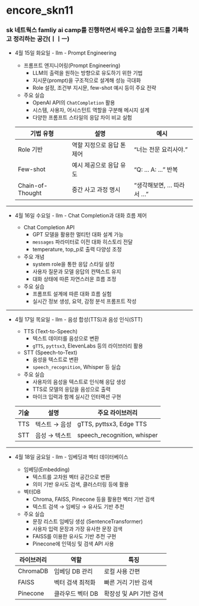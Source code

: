 # encore_skn11

### **sk 네트웍스 famliy ai camp를 진행하면서 배우고 실습한 코드를 기록하고 정리하는 공간(ㅣㅣㅡ)**

- 4월 15일 화요일 - llm - Prompt Engineering

    - 프롬프트 엔지니어링(Prompt Engineering)
        - LLM의 출력을 원하는 방향으로 유도하기 위한 기법
        - 지시문(prompt)을 구조적으로 설계해 성능 극대화
        - Role 설정, 조건부 지시문, few-shot 예시 등이 주요 전략
    - 주요 실습
        - OpenAI API의 `ChatCompletion` 활용
        - 시스템, 사용자, 어시스턴트 역할을 구분해 메시지 설계
        - 다양한 프롬프트 스타일의 응답 차이 비교 실험

    | 기법 유형 | 설명 | 예시 |
    |----------|------|------|
    | Role 기반 | 역할 지정으로 응답 톤 제어 | “너는 전문 요리사야.” |
    | Few-shot | 예시 제공으로 응답 유도 | “Q: ... A: ...” 반복 |
    | Chain-of-Thought | 중간 사고 과정 명시 | “생각해보면, … 따라서 …” |

---

- 4월 16일 수요일 - llm - Chat Completion과 대화 흐름 제어

    - Chat Completion API
        - GPT 모델을 활용한 멀티턴 대화 설계 가능
        - `messages` 파라미터로 이전 대화 히스토리 전달
        - temperature, top_p로 출력 다양성 조정
    - 주요 개념
        - system role을 통한 응답 스타일 설정
        - 사용자 질문과 모델 응답의 컨텍스트 유지
        - 대화 상태에 따른 자연스러운 흐름 조정
    - 주요 실습
        - 프롬프트 설계에 따른 대화 흐름 실험
        - 실시간 정보 생성, 요약, 감정 분석 프롬프트 작성

---

- 4월 17일 목요일 - llm - 음성 합성(TTS)과 음성 인식(STT)

    - TTS (Text-to-Speech)
        - 텍스트 데이터를 음성으로 변환
        - `gTTS`, `pyttsx3`, ElevenLabs 등의 라이브러리 활용
    - STT (Speech-to-Text)
        - 음성을 텍스트로 변환
        - `speech_recognition`, Whisper 등 실습
    - 주요 실습
        - 사용자의 음성을 텍스트로 인식해 응답 생성
        - TTS로 모델의 응답을 음성으로 출력
        - 마이크 입력과 함께 실시간 인터랙션 구현

    | 기술 | 설명 | 주요 라이브러리 |
    |------|------|-----------------|
    | TTS | 텍스트 → 음성 | gTTS, pyttsx3, Edge TTS |
    | STT | 음성 → 텍스트 | speech_recognition, whisper |

---

- 4월 18일 굼요일 - llm - 임베딩과 벡터 데이터베이스

    - 임베딩(Embedding)
        - 텍스트를 고차원 벡터 공간으로 변환
        - 의미 기반 유사도 검색, 클러스터링 등에 활용
    - 벡터DB
        - Chroma, FAISS, Pinecone 등을 활용한 벡터 기반 검색
        - 텍스트 검색 → 임베딩 → 유사도 기반 추천
    - 주요 실습
        - 문장 리스트 임베딩 생성 (SentenceTransformer)
        - 사용자 입력 문장과 가장 유사한 문장 검색
        - FAISS를 이용한 유사도 기반 추천 구현
        - Pinecone에 인덱싱 및 검색 API 사용

    | 라이브러리 | 역할 | 특징 |
    |------------|------|------|
    | ChromaDB | 임베딩 DB 관리 | 로컬 사용 간편 |
    | FAISS | 벡터 검색 최적화 | 빠른 거리 기반 검색 |
    | Pinecone | 클라우드 벡터 DB | 확장성 및 API 기반 검색 |
